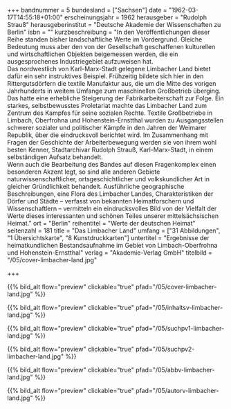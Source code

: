 +++
bandnummer = 5
bundesland = ["Sachsen"]
date = "1962-03-17T14:55:18+01:00"
erscheinungsjahr = 1962
herausgeber = "Rudolph Strauß"
herausgeberinstitut = "Deutsche Akademie der Wissenschaften zu Berlin"
isbn = ""
kurzbeschreibung = "In den Veröffentlichungen dieser Reihe standen bisher landschaftliche Werte im Vordergrund. Gleiche Bedeutung muss aber den von der Gesellschaft geschaffenen kulturellen und wirtschaftlichen Objekten beigemessen werden, die ein ausgesprochenes Industriegebiet aufzuweisen hat. <br> Das nordwestlich von Karl-Marx-Stadt gelegene Limbacher Land bietet dafür ein sehr instruktives Beispiel. Frühzeitig bildete sich hier in den Rittergutsdörfern die textile Manufaktur aus, die um die Mitte des vorigen Jahrhunderts in weitem Umfange zum maschinellen Großbetrieb überging. Das hatte eine erhebliche Steigerung der Fabrikarbeiterschaft zur Folge. Ein starkes, selbstbewusstes Proletariat machte das Limbacher Land zum Zentrum des Kampfes für seine sozialen Rechte. Textile Großbetriebe in Limbach, Oberfrohna und Hohenstein-Ernstthal wurden zu Ausgangsstellen schwerer sozialer und politischer Kämpfe in den Jahren der Weimarer Republik, über die eindrucksvoll berichtet wird. Im Zusammenhang mit Fragen der Geschichte der Arbeiterbewegung werden sie von ihrem wohl besten Kenner, Stadtarchivar Rudolph Strauß, Karl-Marx-Stadt, in einem selbständigen Aufsatz behandelt. <br> Wenn auch die Bearbeitung des Bandes auf diesen Fragenkomplex einen besonderen Akzent legt, so sind alle anderen Gebiete naturwissenschaftlicher, ortsgeschichtlicher und volkskundlicher Art in gleicher Gründlichkeit behandelt. Ausführliche geographische Beschreibungen, eine Flora des Limbacher Landes, Charakteristiken der Dörfer und Städte – verfasst von bekannten Heimatforschern und Wissenschaftlern – vermitteln ein eindrucksvolles Bild von der Vielfalt der Werte dieses interessanten und schönen Teiles unserer mittelsächsischen Heimat."
ort = "Berlin"
reihentitel = "Werte der deutschen Heimat"
seitenzahl = 181
title = "Das Limbacher Land"
umfang = ["31 Abbildungen", "1 Übersichtskarte", "8 Kunstdruckkarten"]
untertitel = "Ergebnisse der heimatkundlichen Bestandsaufnahme im Gebiet von Limbach-Oberfrohna und Hohenstein-Ernstthal"
verlag = "Akademie-Verlag GmbH"
titelbild = "/05/cover-limbacher-land.jpg"

+++

{{% bild_alt flow="preview" clickable="true" pfad="/05/cover-limbacher-land.jpg"   %}}

{{% bild_alt flow="preview" clickable="true" pfad="/05/inhaltsv-limbacher-land.jpg"   %}}

{{% bild_alt flow="preview" clickable="true" pfad="/05/suchpv1-limbacher-land.jpg"   %}}

{{% bild_alt flow="preview" clickable="true" pfad="/05/suchpv2-limbacher-land.jpg"   %}}

{{% bild_alt flow="preview" clickable="true" pfad="/05/abbv-limbacher-land.jpg"   %}}

{{% bild_alt flow="preview" clickable="true" pfad="/05/autorv-limbacher-land.jpg"   %}}





